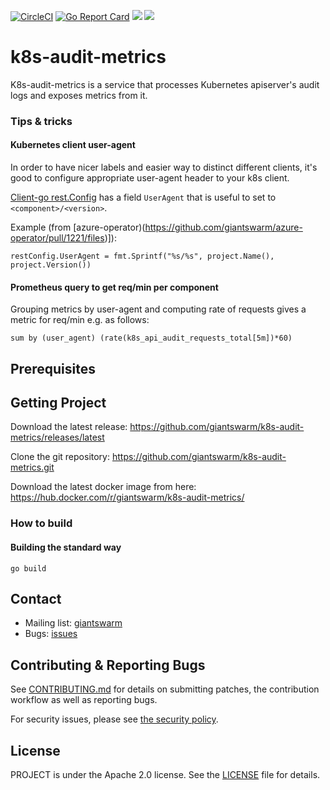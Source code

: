 [![CircleCI](https://circleci.com/gh/giantswarm/k8s-audit-metrics.svg?style=shield)](https://circleci.com/gh/giantswarm/k8s-audit-metrics) [![Go Report Card](https://goreportcard.com/badge/github.com/giantswarm/k8s-audit-metrics)](https://goreportcard.com/report/github.com/giantswarm/k8s-audit-metrics) [![](https://godoc.org/github.com/giantswarm/k8s-audit-metrics?status.svg)](http://godoc.org/github.com/giantswarm/k8s-audit-metrics) [![](https://img.shields.io/docker/pulls/giantswarm/k8s-audit-metrics.svg)](http://hub.docker.com/giantswarm/k8s-audit-metrics)

# k8s-audit-metrics

K8s-audit-metrics is a service that processes Kubernetes apiserver's audit logs and exposes metrics from it.

### Tips & tricks

#### Kubernetes client user-agent

In order to have nicer labels and easier way to distinct different clients, it's good to configure appropriate user-agent header to your k8s client.

[Client-go rest.Config](https://pkg.go.dev/k8s.io/client-go/rest#Config) has a field `UserAgent` that is useful to set to `<component>/<version>`.

Example (from [azure-operator)(https://github.com/giantswarm/azure-operator/pull/1221/files)]):
```
restConfig.UserAgent = fmt.Sprintf("%s/%s", project.Name(), project.Version())
```


#### Prometheus query to get req/min per component

Grouping metrics by user-agent and computing rate of requests gives a metric for req/min e.g. as follows:
```
sum by (user_agent) (rate(k8s_api_audit_requests_total[5m])*60)
```


## Prerequisites

## Getting Project

Download the latest release: https://github.com/giantswarm/k8s-audit-metrics/releases/latest

Clone the git repository: https://github.com/giantswarm/k8s-audit-metrics.git

Download the latest docker image from here: https://hub.docker.com/r/giantswarm/k8s-audit-metrics/

### How to build

#### Building the standard way

```nohighlight
go build
```

## Contact

- Mailing list: [giantswarm](https://groups.google.com/forum/!forum/giantswarm)
- Bugs: [issues](https://github.com/giantswarm/k8s-audit-metrics/issues)

## Contributing & Reporting Bugs

See [CONTRIBUTING.md](/giantswarm/k8s-audit-metrics/blob/master/CONTRIBUTING.md) for details on submitting patches, the contribution workflow as well as reporting bugs.

For security issues, please see [the security policy](SECURITY.md).

## License

PROJECT is under the Apache 2.0 license. See the [LICENSE](/giantswarm/k8s-audit-metrics/blob/master/LICENSE) file for details.
